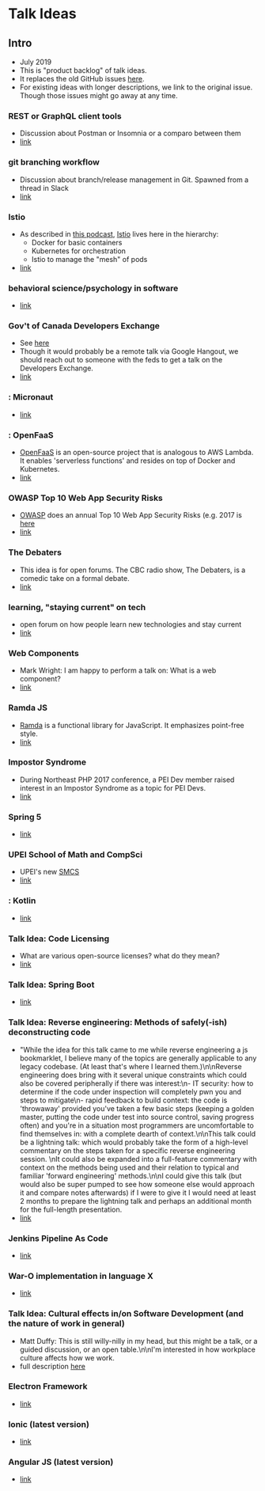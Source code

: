 # Talk Ideas

## Intro

* July 2019
* This is "product backlog" of talk ideas.
* It replaces the old GitHub issues [here](https://github.com/peidevs/Event_Resources/issues).
* For existing ideas with longer descriptions, we link to the original issue. Though those issues might go away at any time.

### REST or GraphQL client tools
* Discussion about Postman or Insomnia or a comparo between them
* [link](https://github.com/peidevs/Event_Resources/issues/91)

### git branching workflow
* Discussion about branch/release management in Git. Spawned from a thread in Slack
* [link](https://github.com/peidevs/Event_Resources/issues/90)

### Istio
* As described in [this podcast](https://changelog.com/podcast/311), [Istio](https://istio.io/) lives here in the hierarchy:
    * Docker for basic containers
    * Kubernetes for orchestration  
    * Istio to manage the "mesh" of pods
* [link](https://github.com/peidevs/Event_Resources/issues/86)

### behavioral science/psychology in software
* [link](https://github.com/peidevs/Event_Resources/issues/85)

### Gov't of Canada Developers Exchange
* See [here](https://gcdevexchange-carrefourproggc.org/en)
* Though it would probably be a remote talk via Google Hangout, we should reach out to someone with the feds to get a talk on the Developers Exchange. 
* [link](https://github.com/peidevs/Event_Resources/issues/84)

### : Micronaut
* [link](https://github.com/peidevs/Event_Resources/issues/83)

### : OpenFaaS
* [OpenFaaS](https://www.openfaas.com/) is an open-source project that is analogous to AWS Lambda. It enables 'serverless functions' and resides on top of Docker and Kubernetes. 
* [link](https://github.com/peidevs/Event_Resources/issues/82)

### OWASP Top 10 Web App Security Risks
* [OWASP](https://www.owasp.org/index.php/Main_Page) does an annual Top 10 Web App Security Risks (e.g. 2017 is [here](https://www.owasp.org/images/7/72/OWASP_Top_10-2017_%28en%29.pdf.pdf)
* [link](https://github.com/peidevs/Event_Resources/issues/81)

### The Debaters
* This idea is for open forums. The CBC radio show, The Debaters, is a comedic take on a formal debate.
* [link](https://github.com/peidevs/Event_Resources/issues/79)

### learning, "staying current" on tech
* open forum on how people learn new technologies and stay current
* [link](https://github.com/peidevs/Event_Resources/issues/78)

###  Web Components
* Mark Wright: I am happy to perform a talk on: What is a web component?
* [link](https://github.com/peidevs/Event_Resources/issues/72)

### Ramda JS
* [Ramda](http://ramdajs.com/) is a functional library for JavaScript. It emphasizes point-free style. 
* [link](https://github.com/peidevs/Event_Resources/issues/71)

### Impostor Syndrome
* During Northeast PHP 2017 conference, a PEI Dev member raised interest in an Impostor Syndrome as a topic for PEI Devs.
* [link](https://github.com/peidevs/Event_Resources/issues/69)

### Spring 5
* [link](https://github.com/peidevs/Event_Resources/issues/68)

### UPEI School of Math and CompSci
* UPEI's new [SMCS](http://www.upei.ca/programsandcourses/mathematical-and-computational-sciences)
* [link](https://github.com/peidevs/Event_Resources/issues/66)

### : Kotlin
* [link](https://github.com/peidevs/Event_Resources/issues/64)

### Talk Idea: Code Licensing
* What are various open-source licenses? what do they mean?
* [link](https://github.com/peidevs/Event_Resources/issues/54)

### Talk Idea: Spring Boot
* [link](https://github.com/peidevs/Event_Resources/issues/53)

### Talk Idea: Reverse engineering: Methods of safely(-ish) deconstructing code
* "While the idea for this talk came to me while reverse engineering a js bookmarklet, I believe many of the topics are generally applicable to any legacy codebase. (At least that's where I learned them.)\n\nReverse engineering does bring with it several unique constraints which could also be covered peripherally if there was interest:\n- IT security: how to determine if the code under inspection will completely pwn you and steps to mitigate\n- rapid feedback to build context: the code is 'throwaway' provided you've taken a few basic steps (keeping a golden master, putting the code under test into source control, saving progress often) and you're in a situation most programmers are uncomfortable to find themselves in: with a complete dearth of context.\n\nThis talk could be a lightning talk: which would probably take the form of a high-level commentary on the steps taken for a specific reverse engineering session. \nIt could also be expanded into a full-feature commentary with context on the methods being used and their relation to typical and familiar 'forward engineering' methods.\n\nI could give this talk (but would also be super pumped to see how someone else would approach it and compare notes afterwards) if I were to give it I would need at least 2 months to prepare the lightning talk and perhaps an additional month for the full-length presentation.
* [link](https://github.com/peidevs/Event_Resources/issues/50)

### Jenkins Pipeline As Code
* [link](https://github.com/peidevs/Event_Resources/issues/49)

### War-O implementation in language X
* [link](https://github.com/peidevs/Event_Resources/issues/48)

### Talk Idea: Cultural effects in/on Software Development (and the nature of work in general)
* Matt Duffy: This is still willy-nilly in my head, but this might be a talk, or a guided discussion, or an open table.\n\nI'm interested in how workplace culture affects how we work.
* full description [here](https://github.com/peidevs/Event_Resources/issues/47)

### Electron Framework
* [link](https://github.com/peidevs/Event_Resources/issues/46)

### Ionic (latest version)
* [link](https://github.com/peidevs/Event_Resources/issues/44)

### Angular JS (latest version)
* [link](https://github.com/peidevs/Event_Resources/issues/43)
